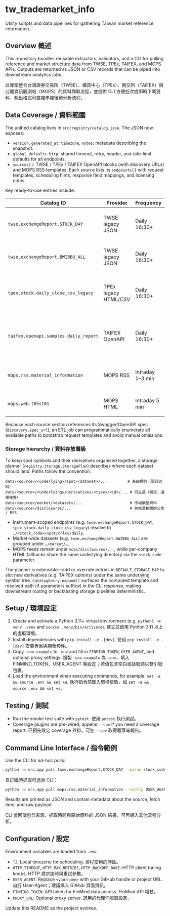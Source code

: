 # tw_trademarket_info

Utility scripts and data pipelines for gathering Taiwan market reference information.

## Overview 概述

This repository bundles reusable extractors, validators, and a CLI for pulling reference and market structure data from TWSE, TPEx, TAIFEX, and MOPS APIs. Outputs are returned as JSON or CSV records that can be piped into downstream analytics jobs.

此專案整合台灣證券交易所（TWSE）、櫃買中心（TPEx）、期交所（TAIFEX）與公開資訊觀測站（MOPS）的資料擷取流程，並提供 CLI 方便批次或即時下載資料，輸出格式可直接串接後續分析流程。

## Data Coverage / 資料範圍

The unified catalog lives in `src/registry/catalog.json`. The JSON now exposes:

- `version`, `generated_at`, `timezone`, `notes`: metadata describing the snapshot.
- `global_defaults.http`: shared timeout, retry, header, and rate-limit defaults for all endpoints.
- `sources[]`: TWSE / TPEx / TAIFEX OpenAPI blocks (with discovery URLs) and MOPS RSS templates. Each source lists its `endpoints[]` with request templates, scheduling hints, response field mappings, and licensing notes.

Key ready-to-use entries include:

| Catalog ID | Provider | Frequency | Format | Highlights |
|------------|----------|-----------|--------|------------|
| `twse.exchangeReport.STOCK_DAY` | TWSE legacy JSON | Daily 16:30+ | JSON | Per-symbol OHLCV with post-processing instructions. |
| `twse.exchangeReport.BWIBBU_ALL` | TWSE legacy JSON | Daily 16:30+ | JSON | 全市場殖利率、股價淨值比等估值指標。 |
| `tpex.stock.daily_close_csv_legacy` | TPEx legacy HTML/CSV | Daily 16:30+ | JSON/CSV | 上櫃個股日成交，含 ROC 日期轉換與欄位對映。 |
| `taifex.openapi.samples.daily_report` | TAIFEX OpenAPI | Daily 16:30+ | JSON | 期交所市場彙整樣板，可自動列舉 swagger paths 延伸。 |
| `mops.rss.material_information` | MOPS RSS | Intraday 1–3 min | RSS | 重大訊息 RSS，自動探索 feed URL。 |
| `mops.web.t05st01` | MOPS HTML | Intraday 5 min | HTML | 歷史重大訊息查詢頁面備援。 |

Because each source section references its Swagger/OpenAPI spec (`discovery.spec_url`), an ETL job can programmatically enumerate all available paths to bootstrap request templates and avoid manual omissions.

### Storage hierarchy / 資料存放層級

To keep spot symbols and their derivatives organised together, a storage planner (`registry.storage.StoragePlan`) describes where each dataset should land. Paths follow the convention:

```
data/<source>/<underlying>/spot/<dataset>/...         # 基礎標的（現貨資料）
data/<source>/<underlying>/derivatives/<type>/<id>/... # 衍生品（期貨、選擇權等）
data/<source>/market/<dataset>/...                     # 市場彙整資料
data/<source>/disclosures/...                          # 與來源相關的公告 / RSS
```

- Instrument-scoped endpoints (e.g. `twse.exchangeReport.STOCK_DAY`, `tpex.stock.daily_close_csv_legacy`) resolve to `…/<stock_code>/spot/ohlcv/daily`.
- Market-wide datasets (e.g. `twse.exchangeReport.BWIBBU_ALL`) are grouped under `…/market/…`.
- MOPS feeds remain under `mops/disclosures/...`, while per-company HTML fallbacks share the same underlying directory via the `stock_code` parameter.

The planner is extensible—add or override entries in `DEFAULT_STORAGE_MAP` to slot new derivatives (e.g. TAIFEX options) under the same underlying symbol tree. `CatalogEntry.expand()` surfaces the computed template and resolved path (if parameters suffice) in the CLI response, making downstream routing or backtesting storage pipelines deterministic.

## Setup / 環境設定

1. Create and activate a Python 3.11+ virtual environment (e.g. `python3 -m venv .venv` and `source .venv/bin/activate`). 建立並啟用 Python 3.11 以上的虛擬環境。
2. Install dependencies with `pip install -e .[dev]`. 使用 `pip install -e .[dev]` 安裝專案與開發套件。
3. Copy `.env.example` to `.env` and fill in `FINMIND_TOKEN`, `USER_AGENT`, and optional proxy settings. 複製 `.env.example` 為 `.env`，填入 FINMIND_TOKEN、USER_AGENT 等設定；若值包含空白或括號請以雙引號包裹。
4. Load the environment when executing commands, for example: `set -a && source .env && set +a`. 執行指令前匯入環境變數，如 `set -a && source .env && set +a`。

## Testing / 測試

- Run the smoke test suite with `pytest`. 使用 `pytest` 執行測試。
- Coverage plugins are pre-wired; append `--cov` if you need a coverage report. 已預先設定 coverage 外掛，可加 `--cov` 取得覆蓋率報告。

## Command Line Interface / 指令範例

Use the CLI for ad-hoc pulls:

```bash
python -m src.app pull twse.exchangeReport.STOCK_DAY --param stock_code=2330 --param date=2024-09-30
```

自訂臨時抓取可透過 CLI：

```bash
python -m src.app pull mops.rss.material_information --config USER_AGENT="my-project/0.1"
```

Results are printed as JSON and contain metadata about the source, fetch time, and raw payload.

CLI 會回傳包含來源、抓取時間與原始資料的 JSON 結果，可再導入其他流程分析。

## Configuration / 設定

Environment variables are loaded from `.env`:

- `TZ`: Local timezone for scheduling. 排程使用的時區。
- `HTTP_TIMEOUT`, `HTTP_MAX_RETRIES`, `HTTP_BACKOFF_BASE`: HTTP client tuning knobs. HTTP 請求逾時與重試參數。
- `USER_AGENT`: Replace `<yourname>` with your GitHub handle or project URL. 自訂 User-Agent；建議填入 GitHub 頁面資訊。
- `FINMIND_TOKEN`: API token for FinMind data access. FinMind API 權杖。
- `PROXY_URL`: Optional proxy server. 選用的代理伺服器設定。

Update this README as the project evolves.

